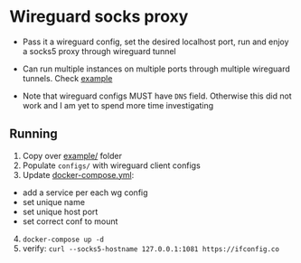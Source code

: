 # Wireguard socks proxy


- Pass it a wireguard config, set the desired localhost port, run and enjoy a socks5 proxy through wireguard tunnel
- Can run multiple instances on multiple ports through multiple wireguard tunnels. Check [example](example/)

- Note that wireguard configs MUST have `DNS` field. Otherwise this did not work and I am yet to spend more time investigating


## Running

1. Copy over [example/](example/) folder
2. Populate `configs/` with wireguard client configs
3. Update [docker-compose.yml](example/docker-compose.yml):
  - add a service per each wg config
  - set unique name
  - set unique host port
  - set correct conf to mount
4. `docker-compose up -d`
5. verify: `curl --socks5-hostname 127.0.0.1:1081 https://ifconfig.co`